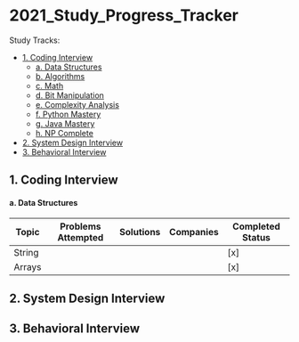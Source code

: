 # 2021_Study_Progress_Tracker

Study Tracks:
* [1. Coding Interview](#1-coding-interview)
  - [a. Data Structures](#a-data-structures)
  - [b. Algorithms](#b-algorithms)
  - [c. Math](#c-math)
  - [d. Bit Manipulation](#d-bit-manipulation)
  - [e. Complexity Analysis](#e-complexity-analysis)
  - [f. Python Mastery](#f-python-mastery)
  - [g. Java Mastery](#g-java-mastery)
  - [h. NP Complete](#h-np-complete)
* [2. System Design Interview](#6-system-design-interview)
* [3. Behavioral Interview](#6-basic-system-design-and-algorithm)


## 1. Coding Interview

#### a. Data Structures

| Topic  | Problems Attempted | Solutions | Companies | Completed Status  |
| ------ | -----------------  | --------- | --------- | ----------------- |
| String |                    |           |           | [x] |
| Arrays |                    |           |           | [x] |

## 2. System Design Interview

## 3. Behavioral Interview
